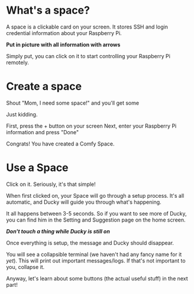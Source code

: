 # What's a space?

A space is a clickable card on your screen. It stores SSH and login credential information about your Raspberry Pi.

**Put in picture with all information with arrows**

Simply put, you can click on it to start controlling your Raspberry Pi remotely.

# Create a space

Shout "Mom, I need some space!" and you'll get some

Just kidding.

First, press the + button on your screen
Next, enter your Raspberry Pi information and press "Done"

Congrats! You have created a Comfy Space.

# Use a Space

Click on it. Seriously, it's that simple!

When first clicked on, your Space will go through a setup process.
It's all automatic, and Ducky will guide you through what's happening.

It all happens between 3-5 seconds. So if you want to see more of Ducky, you can find him in the Setting and Suggestion page on the home screen.

***Don't touch a thing while Ducky is still on***

Once everything is setup, the message and Ducky should disappear. 

You will see a collapsible terminal (we haven't had any fancy name for it *yet*). This will print out important messages/logs. If that's not important to you, collapse it.

Anyway, let's learn about some buttons (the actual useful stuff) in the next part!


